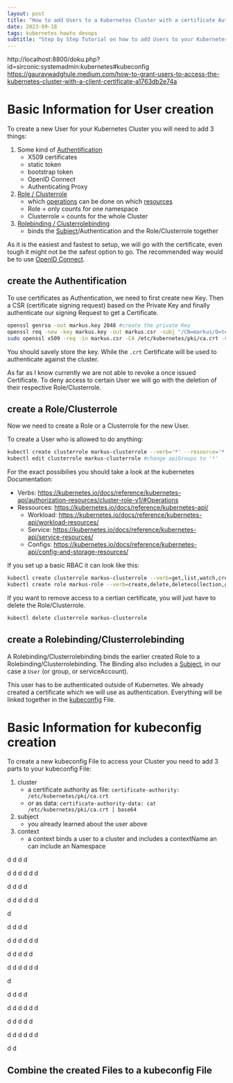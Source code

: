 ```yaml
---
layout: post
title: "How to add Users to a Kubernetes Cluster with a certificate Authentication"
date: 2023-09-18
tags: kubernetes howto devops
subtitle: "Step by Step Tutorial on how to add Users to your Kubernetes-Cluster indcluding RBAC and exporting a kubeconfig File"
---
```


http://localhost:8800/doku.php?id=sirconic:systemadmin:kubernetes#kubeconfig
https://gauravwadghule.medium.com/how-to-grant-users-to-access-the-kubernetes-cluster-with-a-client-certificate-a1763db2e74a



# Basic Information for User creation

To create a new User for your Kubernetes Cluster you will need to add 3 things:

1. Some kind of [Authentification](https://kubernetes.io/docs/reference/access-authn-authz/authentication/)
    * X509 certificates
    * static token
    * bootstrap token
    * OpenID Connect
    * Authenticating Proxy
2. [Role / Clusterrole](https://kubernetes.io/docs/reference/access-authn-authz/rbac/#role-and-clusterrole)
    * which [operations](https://kubernetes.io/docs/reference/kubernetes-api/authorization-resources/cluster-role-v1/#Operations) can be done on which [resources](https://kubernetes.io/docs/reference/kubernetes-api/)
    * Role = only counts for one namespace
    * Clusterrole = counts for the whole Cluster
3. [Rolebinding / Clusterrolebinding](https://kubernetes.io/docs/reference/access-authn-authz/rbac/#rolebinding-and-clusterrolebinding)
    * binds the [Subject](https://kubernetes.io/docs/reference/access-authn-authz/rbac/#referring-to-subjects)/Authentication and the Role/Clusterrole together

As it is the easiest and fastest to setup, we will go with the certificate, even tough it might not be the safest option to go. The recommended way would be to use [OpenID Connect](https://kubernetes.io/docs/reference/access-authn-authz/authentication/#openid-connect-tokens).

## create the Authentification

To use certificates as Authentication, we need to first create new Key. Then a CSR (certificate signing request) based on the Private Key and finally authenticate our signing Request to get a Certificate.

```bash
openssl genrsa -out markus.key 2048 #create the private Key
openssl req -new -key markus.key -out markus.csr -subj "/CN=markus/O=testcompany" #create a csr
sudo openssl x509 -req -in markus.csr -CA /etc/kubernetes/pki/ca.crt -CAkey /etc/kubernetes/pki/ca.key -CAcreateserial -out markus.crt #use the csr to get a Certificate
```

You should savely store the key. While the `.crt` Certificate will be used to authenticate against the cluster.

As far as I know currently we are not able to revoke a once issued Certificate. To deny access to certain User we will go with the deletion of their respective Role/Clusterrole.


## create a Role/Clusterrole

Now we need to create a Role or a Clusterrole for the new User.

To create a User who is allowed to do anything:

```bash
kubectl create clusterrole markus-clusterrole --verb='*' --resource='*'
kubectl edit clusterrole markus-clusterrole #change apiGroups to '*'
```

For the exact possibilies you should take a look at the kubernetes Documentation:

- Verbs: https://kubernetes.io/docs/reference/kubernetes-api/authorization-resources/cluster-role-v1/#Operations
- Ressources: https://kubernetes.io/docs/reference/kubernetes-api/
    + Workload: https://kubernetes.io/docs/reference/kubernetes-api/workload-resources/
    + Service: https://kubernetes.io/docs/reference/kubernetes-api/service-resources/
    + Configs: https://kubernetes.io/docs/reference/kubernetes-api/config-and-storage-resources/

If you set up a basic RBAC it can look like this:

```bash
kubectl create clusterrole markus-clusterrole --verb=get,list,watch,create,update,patch,delete --resource=deployments,services,configmaps,secrets
kubectl create role markus-role --verb=create,delete,deletecollection,get,list,patch,update,watch --resource='*'
``` 


If you want to remove access to a certian certificate, you will just have to delete the Role/Clusterrole.

```bash
kubectl delete clusterrole markus-clusterrole
```


## create a Rolebinding/Clusterrolebinding

A Rolebinding/Clusterrolebinding binds the earlier created Role to a Rolebinding/Clusterrolebinding. The Binding also includes a [Subject](https://kubernetes.io/docs/reference/access-authn-authz/rbac/#referring-to-subjects), in our case a `User` (or group, or serviceAccount). 

This user has to be authenticated outside of Kubernetes. We already created a certificate which we will use as authentication. Everything will be linked together in the [kubeconfig](#Combine-the-created-Files-to-a-kubeconfig-File) File.



# Basic Information for kubeconfig creation

To create a new kubeconfig File to access your Cluster you need to add 3 parts to your kubeconfig File:

1. cluster
    * a certificate authority as file: `certificate-authority: /etc/kubernetes/pki/ca.crt`
    * or as data: `certificate-authority-data: cat /etc/kubernetes/pki/ca.crt | base64`
2. subject
    * you already learned about the user above
3. context
    * a context binds a user to a cluster and includes a contextName an can include an Namespace

d
d
d
d

d
d
d
d
d
d

d
d
d
d

d
d
d
d
d
d

d

d
d
d
d

d
d
d
d
d
d

d
d
d
d
d

d
d
d
d
d
d

d

d
d
d
d

d
d
d
d
d
d

d
d
d
d
d

d
d
d
d
d
d

d
d
## Combine the created Files to a kubeconfig File